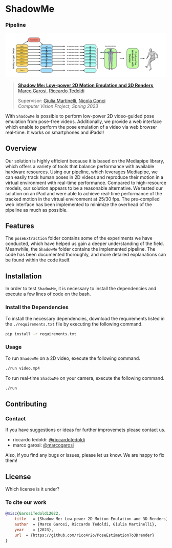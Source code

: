 # ShadowMe

### Pipeline
![pipeline](poseExtraction/img/pipeline.svg)



> [**Shadow Me: Low-power 2D Motion Emulation and 3D Renders**](https://github.com/404/),            
> [Marco Garosi](https://www.instagram.com/marco_garosi/), [Riccardo Tedoldi](https://www.instagram.com/riccardotedoldi/)
>
> Supervisor: [Giulia Martinelli](https://www4.unitn.it/du/it/Persona/PER0202241/Didattica), [Nicola Conci](https://scholar.google.it/citations?user=mR1GK28AAAAJ&hl=it)   
> *Computer Vision Project, Spring 2023* 


With `ShadowMe` is possible to perform low-power 2D video-guided pose emulation from pose-free videos. Additionally, we provide a web interface which enable to perform the pose emulation of a video via web browser real-time. It works on smartphones and iPads!!

## Overview
Our solution is highly efficient because it is based on the Mediapipe library, which offers a variety of tools that balance performance with available hardware resources. Using our pipeline, which leverages Mediapipe, we can easily track human poses in 2D videos and reproduce their motion in a virtual environment with real-time performance. Compared to high-resource models, our solution appears to be a reasonable alternative. We tested our solution on an iPad and were able to achieve real-time performance of the tracked motion in the virtual environment at 25/30 fps. The pre-compiled web interface has been implemented to minimize the overhead of the pipeline as much as possible.
## Features
The `poseExtraction` folder contains some of the experiments we have conducted, which have helped us gain a deeper understanding of the field. Meanwhile, the `ShadowMe` folder contains the implemented pipeline. The code has been documented thoroughly, and more detailed explanations can be found within the code itself.
## Installation
In order to test `ShadowMe`, it is necessary to install the dependencies and execute a few lines of code on the bash.
### Install the Dependencies

To install the necessary dependencies, download the requirements listed in the `./requirements.txt` file by executing the following command.

```bash
pip install -r requirements.txt
```

### Usage

To run `ShadowMe` on a 2D video, execute the following command.
```bash
./run video.mp4
```
To run real-time `ShadowMe` on your camera, execute the following command.

```bash
./run
```

## Contributing
### Contact
If you have suggestions or ideas for further improvemets please contact us.
- riccardo tedoldi: [@riccardotedoldi](https://www.instagram.com/riccardotedoldi/)
- marco garosi: [@marcogarosi](https://www.instagram.com/marco_garosi/)

Also, if you find any bugs or issues, please let us know. We are happy to fix them!

## License
Which license is it under?

### To cite our work
```bibtex
@misc{GarosiTedoldi2022,
    title   = {Shadow Me: Low-power 2D Motion Emulation and 3D Renders},
    author  = {Marco Garosi, Riccardo Tedoldi, Giulia Martinelli},
    year    = {2023},
    url  = {https://github.com/r1cc4r2o/PoseEstimationTo3Drender}
}
```
